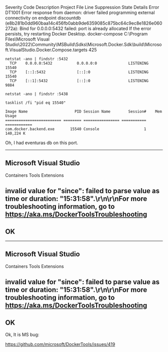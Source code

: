 
Severity	Code	Description	Project	File	Line	Suppression State	Details
Error	DT1001	Error response from daemon: driver failed programming external connectivity on endpoint discountdb (e8b281b0dd960baa14c456fb0abb9de6359085c875bc64c9ec8e1826e060272a): Bind for 0.0.0.0:5432 failed: port is already allocated
If the error persists, try restarting Docker Desktop.	docker-compose	C:\Program Files\Microsoft Visual Studio\2022\Community\MSBuild\Sdks\Microsoft.Docker.Sdk\build\Microsoft.VisualStudio.Docker.Compose.targets	425		

```
netstat -ano | findstr :5432
  TCP    0.0.0.0:5432           0.0.0.0:0              LISTENING       15540
  TCP    [::]:5432              [::]:0                 LISTENING       15540
  TCP    [::1]:5432             [::]:0                 LISTENING       9884 

netstat -ano | findstr :5438

tasklist /fi "pid eq 15540"

Image Name                     PID Session Name        Session#    Mem Usage
========================= ======== ================ =========== ============
com.docker.backend.exe       15540 Console                    1    140,224 K

```

Oh, I had eventuras db on this port. 

---------------------------
Microsoft Visual Studio
---------------------------
Containers Tools Extensions

invalid value for "since": failed to parse value as time or duration: "15:31:58".\r\n\r\nFor more troubleshooting information, go to https://aka.ms/DockerToolsTroubleshooting
---------------------------
OK   
---------------------------


---------------------------
Microsoft Visual Studio
---------------------------
Containers Tools Extensions

invalid value for "since": failed to parse value as time or duration: "15:31:58".\r\n\r\nFor more troubleshooting information, go to https://aka.ms/DockerToolsTroubleshooting
---------------------------
OK   
---------------------------

Ok, It is MS bug:

https://github.com/microsoft/DockerTools/issues/419


